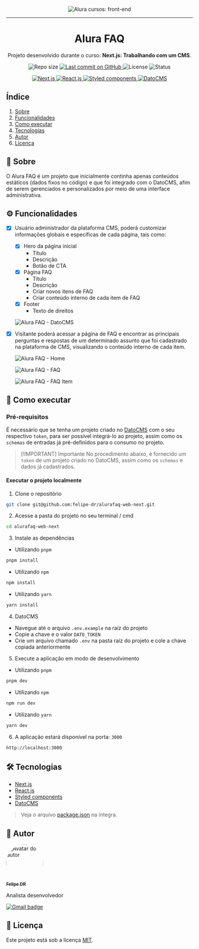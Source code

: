 <p align="center">
  <img src="https://github.com/felipe-dr/assets/blob/main/alura/escola-front-end.png?raw=true" alt="Alura cursos: front-end" />
  <hr>
  <h1 align="center">Alura FAQ</h1>
  <p align="center">Projeto desenvolvido durante o curso: <strong>Next.js: Trabalhando com um CMS</strong>.</p>
</p>

<p align="center">
  <img src="https://img.shields.io/github/repo-size/felipe-dr/alurafaq-web-next?style=for-the-badge&color=4e5acf" alt="Repo size" />
  <a aria-label="Last Commit" href="https://github.com/felipe-dr/alurafaq-web-next/commits/main">
    <img src="https://img.shields.io/github/last-commit/felipe-dr/alurafaq-web-next?style=for-the-badge&color=4e5acf" alt="Last commit on GitHub" />
  </a>
  <img src="https://img.shields.io/badge/license-MIT-4e5acf?style=for-the-badge" alt="License" />
  <img src="https://img.shields.io/badge/status-concluído-brightgreen?style=for-the-badge" alt="Status" />
</p>

<p align="center">
  <a target="_blank" href="https://nextjs.org/">
    <img src="https://img.shields.io/static/v1?style=plastic&color=blue&label=Next&message=JS&logo=Next.js" alt="Next.js" />
  </a>
  <a target="_blank" href="https://reactjs.org/">
    <img src="https://img.shields.io/static/v1?style=plastic&color=blue&label=React&message=JS&logo=React" alt="React.js" />
  </a>
  <a target="_blank" href="https://styled-components.com/">
    <img src="https://img.shields.io/static/v1?style=plastic&color=db748e&label=Styled Components&message=STYLE&logo=styled-components" alt="Styled components" />
  </a>
  <a target="_blank" href="https://www.datocms.com/">
    <img src="https://img.shields.io/static/v1?style=plastic&color=red&label=Dato&message=CMS&logo=datocms" alt="DatoCMS" />
  </a>
</p>

## Índice

<ol>
  <li><a href="#📑-sobre">Sobre</a></li>
  <li><a href="#⚙️-funcionalidades">Funcionalidades</a></li>
  <li><a href="#🚀-como-executar">Como executar</a></li>
  <li><a href="#🛠️-tecnologias">Tecnologias</a></li>
  <li><a href="#🦸-autor">Autor</a></li>
  <li><a href="#📝-licença">Licença</a></li>
</ol>

## 📑 Sobre

O Alura FAQ é um projeto que inicialmente continha apenas conteúdos estáticos (dados fixos no código) e que foi integrado com o DatoCMS, afim de serem gerenciados e personalizados por meio de uma interface administrativa.

## ⚙️ Funcionalidades

- [x] Usuário administrador da plataforma CMS, poderá customizar informações globais e específicas de cada página, tais como:

  - [x] Hero da página inicial
    - Título
    - Descrição
    - Botão de CTA
  - [x] Página FAQ
    - Título
    - Descrição
    - Criar novos itens de FAQ
    - Criar conteúdo interno de cada item de FAQ
  - [x] Footer
    - Texto de direitos

  ![Alura FAQ - DatoCMS](./assets/images/alurafaq-datocms.png)

- [x] Visitante poderá acessar a página de FAQ e encontrar as principais perguntas e respostas de um determinado assunto que foi cadastrado na plataforma de CMS, visualizando o conteúdo interno de cada item.

  ![Alura FAQ - Home](./assets/images/alurafaq-home.png)

  ![Alura FAQ - FAQ](./assets/images/alurafaq-faq.png)

  ![Alura FAQ - FAQ Item](./assets/images/alurafaq-faq-item.png)

## 🚀 Como executar

### Pré-requisitos

É necessário que se tenha um projeto criado no [DatoCMS](https://www.datocms.com/) com o seu respectivo `token`, para ser possível integrá-lo ao projeto, assim como os `schemas` de entradas já pré-definidos para o consumo no projeto.

> [!IMPORTANT] Importante
> No procedimento abaixo, é fornecido um `token` de um projeto criado no DatoCMS, assim como os `schemas` e dados já cadastrados.

#### Executar o projeto localmente

1. Clone o repositório

```bash
git clone git@github.com:felipe-dr/alurafaq-web-next.git
```

2. Acesse a pasta do projeto no seu terminal / cmd

```bash
cd alurafaq-web-next
```

3. Instale as dependências

- Utilizando `pnpm`

```bash
pnpm install
```

- Utilizando `npm`

```bash
npm install
```

- Utilizando `yarn`

```bash
yarn install
```

4. DatoCMS

- Navegue até o arquivo `.env.example` na raíz do projeto
- Copie a chave e o valor `DATO_TOKEN`
- Crie um arquivo chamado `.env` na pasta raíz do projeto e cole a chave copiada anteriormente

5. Execute a aplicação em modo de desenvolvimento

- Utilizando `pnpm`

```bash
pnpm dev
```

- Utilizando `npm`

```bash
npm run dev
```

- Utilizando `yarn`

```bash
yarn dev
```

6. A aplicação estará disponível na porta: `3000`

```bash
http://localhost:3000
```

## 🛠️ Tecnologias

- [Next.js](https://nextjs.org/)
- [React.js](https://reactjs.org/)
- [Styled components](https://styled-components.com/)
- [DatoCMS](https://www.datocms.com/)

> Veja o arquivo [package.json](./package.json) na íntegra.

## 🦸 Autor

<a href="https://github.com/felipe-dr">
  <img style="border-radius: 50%;" src="https://avatars.githubusercontent.com/u/62888625?s=96&v=4" width="100px;" alt="Avatar do autor" />
  <br />
  <sub><strong>Felipe DR</strong></sub>
</a>

Analista desenvolvedor

[![Gmail badge](https://img.shields.io/badge/-felipe.corp7@gmail.com-c14438?style=flat-square&logo=Gmail&logoColor=white&link=mailto:felipe.corp7@gmail.com)](mailto:felipe.corp7@gmail.com)

## 📝 Licença

Este projeto está sob a licença [MIT](./LICENSE).
